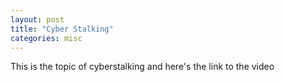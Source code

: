 ```yaml
---
layout: post
title: "Cyber Stalking"
categories: misc
---
```


This is the topic of cyberstalking and here's the link to the video



